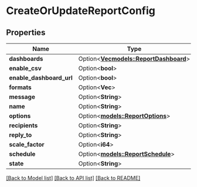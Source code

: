 # CreateOrUpdateReportConfig

## Properties

Name | Type | Description | Notes
------------ | ------------- | ------------- | -------------
**dashboards** | Option<[**Vec<models::ReportDashboard>**](ReportDashboard.md)> |  | [optional]
**enable_csv** | Option<**bool**> |  | [optional]
**enable_dashboard_url** | Option<**bool**> |  | [optional]
**formats** | Option<**Vec<String>**> |  | [optional]
**message** | Option<**String**> |  | [optional]
**name** | Option<**String**> |  | [optional]
**options** | Option<[**models::ReportOptions**](ReportOptions.md)> |  | [optional]
**recipients** | Option<**String**> |  | [optional]
**reply_to** | Option<**String**> |  | [optional]
**scale_factor** | Option<**i64**> |  | [optional]
**schedule** | Option<[**models::ReportSchedule**](ReportSchedule.md)> |  | [optional]
**state** | Option<**String**> |  | [optional]

[[Back to Model list]](../README.md#documentation-for-models) [[Back to API list]](../README.md#documentation-for-api-endpoints) [[Back to README]](../README.md)


